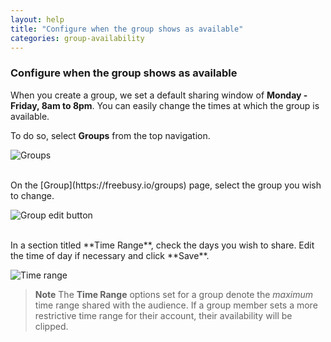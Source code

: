 ```yaml
---
layout: help
title: "Configure when the group shows as available"
categories: group-availability
---
```


### Configure when the group shows as available

When you create a group, we set a default sharing window of **Monday - Friday, 8am to 8pm**.
You can easily change the times at which the group is available.

To do so, select **Groups** from the top navigation.

![Groups](http://i.imgur.com/vlHHqHe.png)

<br>
On the [Group](https://freebusy.io/groups) page, select the group you wish to change.

![Group edit button](http://i.imgur.com/8A2PSmr.png)

<br>
In a section titled **Time Range**, check the days you wish to share.
Edit the time of day if necessary and click **Save**.

![Time range](http://i.imgur.com/4BOxRsf.png)


> **Note**
> The **Time Range** options set for a group denote the *maximum* time range shared with the audience.
> If a group member sets a more restrictive time range for their account, their availability will be clipped.